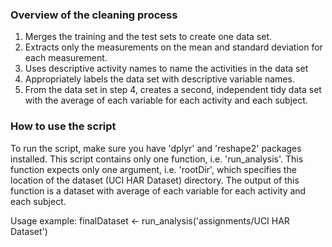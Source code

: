 ### Overview of the cleaning process
1. Merges the training and the test sets to create one data set. 
2. Extracts only the measurements on the mean and standard deviation for each measurement. 
3. Uses descriptive activity names to name the activities in the data set
4. Appropriately labels the data set with descriptive variable names. 
5. From the data set in step 4, creates a second, independent tidy data set with the average of each variable for each activity and each subject.

### How to use the script
To run the script, make sure you have 'dplyr' and 'reshape2' packages installed.
This script contains only one function, i.e. 'run_analysis'.
This function expects only one argument, i.e. 'rootDir', which specifies the location of the dataset (UCI HAR Dataset) directory.
The output of this function is a dataset with average of each variable for each activity and each subject.

Usage example: finalDataset <- run_analysis('assignments/UCI HAR Dataset')
